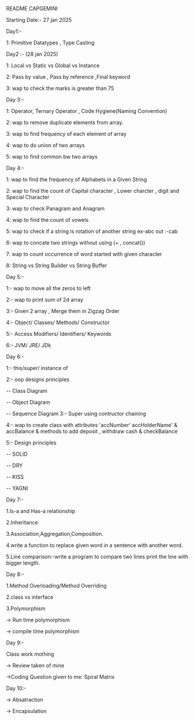 README
CAPGEMINI

Starting Date:- 27 jan 2025

Day1:-

1: Primitive Datatypes , Type Casting

Day2 :- (28 jan 2025)

1: Local vs Static vs Global vs Instance

2: Pass by value , Pass by reference ,Final keyword

3: wap to check the marks is greater than 75

Day 3:-

1: Operator, Ternary Operator , Code Hygiene(Naming Convention)

2: wap to remove duplicate elements from array.

3: wap to find frequency of each element of array

4: wap to do union of two arrays

5: wap to find common bw two arrays

Day 4:-

1: wap to find the frequency of Alphabets in a Given String

2: wap to find the count of Capital character , Lower charcter , digit and Special Character

3: wap to check Panagram and Anagram

4: wap to find the count of vowels

5: wap to check if a string is rotation of another string ex-abc out :-cab

6: wap to concate two strings without using (+ , concat())

7: wap to count occurrence of word started with given character

8: String vs String Builder vs String Buffer

Day 5:-

1:- wap to move all the zeros to left

2:- wap to print sum of 2d array

3:- Given 2 array , Merge them in Zigzag Order

4:- Object/ Classes/ Methods/ Constructor

5:- Access Modifiers/ Identifiers/ Keywords

6:- JVM/ JRE/ JDk

Day 6:-

1:- this/super/ instance of

2:- oop designs principles

-- Class Diagram

-- Object Diagram

-- Sequence Diagram
3:- Super using contructor chaining

4:- wap to create class with attributes 'accNumber' accHolderName' & accBalance & methods to add deposit , withdraw cash & checkBalance

5:- Design principles

-- SOLID

-- DRY

-- KISS

-- YAGNI

Day 7:-

1.Is-a and Has-a relationship

2.Inheritance

3.Association,Aggregation,Composition.

4.write a function to replace given word in a sentence with another word.

5.Line comparison:-write a program to compare two lines print the line with bigger length.

Day 8:-

1.Method Overloading/Method Overriding

2.class vs interface

3.Polymorphism

-> Run time polymorphism

-> compile time polymorphism

Day 9:-

Class work  mothing 

-> Review taken of mine 

->Coding Question given to me: Spiral Matrix

Day 10:-

-> Absatraction 

-> Encapsulation

